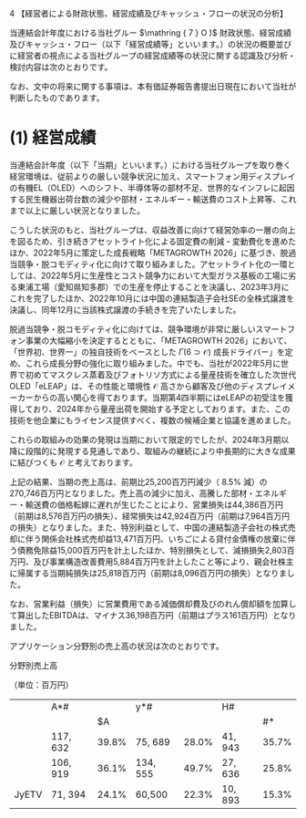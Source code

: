 4 【経営者による財政状態、経営成績及びキャッシュ・フローの状況の分析】

当連結会計年度における当社グルー $\mathring { 7 } O )$ 財政状態、経営成績及びキャッシュ・フロー（以下「経営成績等」といいます。）の状況の概要並びに経営者の視点による当社グループの経営成績等の状況に関する認識及び分析・検討内容は次のとおりです。

なお、文中の将来に関する事項は、本有価証券報告書提出日現在において当社が判断したものであります。

# (1) 経営成績

当連結会計年度（以下「当期」といいます。）における当社グループを取り巻く経営環境は、従前よりの厳しい競争状況に加え、スマートフォン用ディスプレイの有機EL（OLED）へのシフト、半導体等の部材不足、世界的なインフレに起因する民生機器出荷台数の減少や部材・エネルギー・輸送費のコスト上昇等、これまで以上に厳しい状況となりました。

こうした状況のもと、当社グループは、収益改善に向けて経営効率の一層の向上を図るため、引き続きアセットライト化による固定費の削減・変動費化を進めたほか、2022年5月に策定した成長戦略「METAGROWTH 2026」に基づき、脱過当競争・脱コモディティ化に向けて取り組みました。アセットライト化の一環としては、2022年5月に生産性とコスト競争力において大型ガラス基板の工場に劣る東浦工場（愛知県知多郡）での生産を停止することを決議し、2023年3月にこれを完了したほか、2022年10月には中国の連結製造子会社SEの全株式譲渡を決議し、同年12月に当該株式譲渡の手続きを完了いたしました。

脱過当競争・脱コモディティ化に向けては、競争環境が非常に厳しいスマートフォン事業の大幅縮小を決定するとともに、「METAGROWTH 2026」において、「世界初、世界一」の独自技術をベースとした $\Gamma \left( 6 \supset \mathcal { O } \right)$ 成長ドライバー」を定め、これら成長分野の強化に取り組みました。中でも、当社が2022年5月に世界で初めてマスクレス蒸着及びフォトリソ方式による量産技術を確立した次世代OLED「eLEAP」は、その性能と環境性 $\mathcal { O }$ 高さから顧客及び他のディスプレイメーカーからの高い関心を得ております。当期第4四半期にはeLEAPの初受注を獲得しており、2024年から量産出荷を開始する予定としております。また、この技術を他企業にもライセンス提供すべく、複数の候補企業と協議を進めました。

これらの取組みの効果の発現は当期において限定的でしたが、2024年3月期以降に段階的に発現する見通しであり、取組みの継続により中長期的に大きな成果に結びつくも $\mathcal { O }$ と考えております。

上記の結果、当期の売上高は、前期比25,200百万円減少（ $8 . 5 \%$ 減）の270,746百万円となりました。売上高の減少に加え、高騰した部材・エネルギー・輸送費の価格転嫁に遅れが生じたことにより、営業損失は44,386百万円（前期は8,576百万円の損失）、経常損失は42,924百万円（前期は7,964百万円の損失）となりました。また、特別利益として、中国の連結製造子会社の株式売却に伴う関係会社株式売却益13,471百万円、いちごによる貸付金債権の放棄に伴う債務免除益15,000百万円を計上したほか、特別損失として、減損損失2,803百万円、及び事業構造改善費用5,884百万円を計上したこと等により、親会社株主に帰属する当期純損失は25,818百万円（前期は8,096百万円の損失）となりました。

なお、営業利益（損失）に営業費用である減価償却費及びのれん償却額を加算して算出したEBITDAは、マイナス36,198百万円（前期はプラス161百万円）となりました。

アプリケーション分野別の売上高の状況は次のとおりです。

分野別売上高

（単位：百万円）  

<table><tr><td rowspan="2"></td><td colspan="2">A*#</td><td colspan="2">y*#</td><td colspan="2">H# </td></tr><tr><td></td><td>$A</td><td></td><td></td><td></td><td>#*</td></tr><tr><td></td><td>117, 632</td><td>39.8%</td><td>75, 689</td><td>28.0%</td><td>41, 943</td><td>35.7%</td></tr><tr><td></td><td>106, 919</td><td>36.1%</td><td>134, 555</td><td>49.7%</td><td>27, 636</td><td>25.8%</td></tr><tr><td>JyETV</td><td>71, 394</td><td>24.1%</td><td>60,500</td><td>22.3%</td><td>10, 893</td><td>15.3%</td></tr></table>